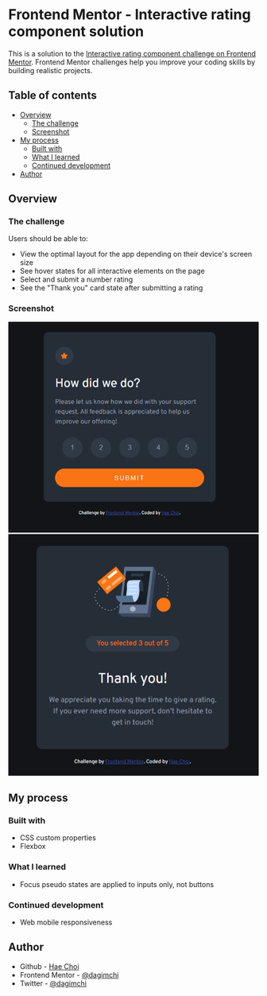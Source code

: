 # Frontend Mentor - Interactive rating component solution

This is a solution to the [Interactive rating component challenge on Frontend Mentor](https://www.frontendmentor.io/challenges/interactive-rating-component-koxpeBUmI). Frontend Mentor challenges help you improve your coding skills by building realistic projects. 

## Table of contents

- [Overview](#overview)
  - [The challenge](#the-challenge)
  - [Screenshot](#screenshot)
- [My process](#my-process)
  - [Built with](#built-with)
  - [What I learned](#what-i-learned)
  - [Continued development](#continued-development)
- [Author](#author)

## Overview

### The challenge

Users should be able to:

- View the optimal layout for the app depending on their device's screen size
- See hover states for all interactive elements on the page
- Select and submit a number rating
- See the "Thank you" card state after submitting a rating

### Screenshot

![](./images/main-card.png)
![](./images/secondary-card.png)

## My process

### Built with
- CSS custom properties
- Flexbox

### What I learned

- Focus pseudo states are applied to inputs only, not buttons

### Continued development

- Web mobile responsiveness 

## Author

- Github - [Hae Choi](https://github.com/dagimchi?tab=repositories)
- Frontend Mentor - [@dagimchi](https://www.frontendmentor.io/profile/dagimchi)
- Twitter - [@dagimchi](https://www.twitter.com/dagimchi)



